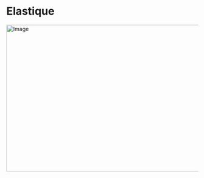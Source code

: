 # Elastique
<img width="696" height="385" alt="Image" src="https://github.com/user-attachments/assets/ac2153a5-e0a1-407b-9587-5df7ba6b4477" />
